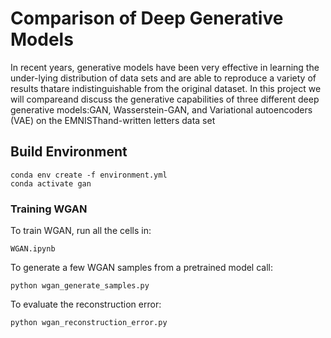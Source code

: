 # Comparison of Deep Generative Models

In recent years, generative models have been very effective in learning the under-lying distribution of data sets and are able to reproduce a variety of results thatare indistinguishable from the original dataset.  In this project we will compareand discuss the generative capabilities of three different deep generative models:GAN, Wasserstein-GAN, and Variational autoencoders (VAE) on the EMNISThand-written letters data set

## Build Environment
```
conda env create -f environment.yml
conda activate gan
``` 

### Training WGAN

To train WGAN, run all the cells in:
```
WGAN.ipynb
```
To generate a few WGAN samples from a pretrained model call:
```
python wgan_generate_samples.py
```
To evaluate the reconstruction error:
```
python wgan_reconstruction_error.py
```
